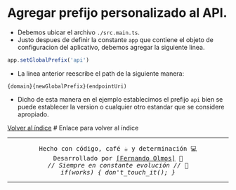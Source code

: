 # Agregar prefijo personalizado al API.

- Debemos ubicar el archivo `./src.main.ts`.
- Justo despues de definir la constante `app` que contiene el objeto de configuracion del aplicativo, debemos agregar la siguiente linea.
```typescript
app.setGlobalPrefix('api')
```
- La linea anterior reescribe el path de la siguiente manera:
```http
{domain}{newGlobalPrefix}(endpointUri)
```
- Dicho de esta manera en el ejemplo establecimos el prefijo `api` bien se puede establecer la version o cualquier otro estandar que se considere apropiado.


[Volver al índice](../README.md)  # Enlace para volver al índice

---

<p align="center">
  <samp>Hecho con código, café ☕ y determinación 💻</samp><br>
  <samp>Desarrollado por <a href="https://github.com/FerFranky">[Fernando Olmos]</a> 🚀</samp><br>
  <samp><i>// Siempre en constante evolución // 🔧</i></samp><br>
  <samp><i>if(works) { don't_touch_it(); }</i></samp>
</p>

---